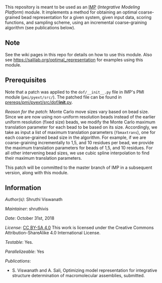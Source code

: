 This repository is meant to be used as an [IMP](https://integrativemodeling.org) (*Integrative Modeling Platform*) module. 
It implements a method for obtaining an optimal coarse-grained bead representation for a given system, given input data, scoring functions, and sampling scheme, using an incremental coarse-graining algorithm (see publications below). 

## Note
See the wiki pages in this repo for details on how to use this module.
Also see https://salilab.org/optimal_representation for examples using this module. 

## Prerequisites 
Note that a patch was applied to the `dof/__init__.py` file in IMP's PMI module (`pmi/pyext/src/`). The patched file can be found in [prereqs/pmi/pyext/src/dof/__init__.py](prereqs/pmi/pyext/src/dof/__init__.py). 

*Reason for the patch*: Monte Carlo move sizes vary based on bead size. Since we are now using non-uniform resolution beads instead of the earlier uniform resolution (fixed size) beads, we modify the Monte Carlo maximum translation parameter for each bead to be based on its size. Accordingly, we take as input a list of maximum translation parameters (`fbmaxtrans`), one for each coarse-grained bead size in the algorithm. For example, if we are coarse-graining incrementally to 1,5, and 10 residues per bead, we provide the maximum translation parameters for beads of 1,5, and 10 residues. For all other intervening bead sizes, we use cubic spline interpolation to find their maximum translation parameters. 

This patch will be committed to the master branch of IMP in a subsequent version, along with this module. 

## Information
_Author(s)_: Shruthi Viswanath 

_Maintainer_: shruthivis

_Date_: October 31st, 2018 

_License_: [CC BY-SA 4.0](https://creativecommons.org/licenses/by-sa/4.0/)
This work is licensed under the Creative Commons Attribution-ShareAlike 4.0
International License.

_Testable_: Yes.

_Parallelizeable_: Yes

_Publications_:
- S. Viswanath and A. Sali, Optimizing model representation for integrative structure determination of macromolecular assemblies, submitted. 
